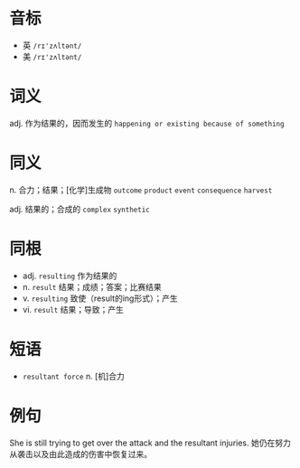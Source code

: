 # 音标

- 英 `/rɪ'zʌltənt/`
- 美 `/rɪ'zʌltənt/`

# 词义

adj. 作为结果的，因而发生的
`happening or existing because of something`

# 同义

n. 合力；结果；[化学]生成物
`outcome` `product` `event` `consequence` `harvest`

adj. 结果的；合成的
`complex` `synthetic`

# 同根

- adj. `resulting` 作为结果的
- n. `result` 结果；成绩；答案；比赛结果
- v. `resulting` 致使（result的ing形式）；产生
- vi. `result` 结果；导致；产生

# 短语

- `resultant force` n. [机]合力

# 例句

She is still trying to get over the attack and the resultant injuries.
她仍在努力从袭击以及由此造成的伤害中恢复过来。



